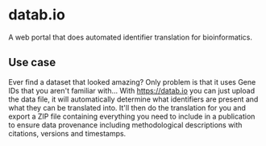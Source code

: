 # datab.io

A web portal that does automated identifier translation for bioinformatics.

## Use case

Ever find a dataset that looked amazing? Only problem is that it uses Gene IDs
that you aren't familiar with... With https://datab.io you can just upload the
data file, it will automatically determine what identifiers are present and
what they can be translated into. It'll then do the translation for you and
export a ZIP file containing everything you need to include in a publication to
ensure data provenance including methodological descriptions with citations,
versions and timestamps.


